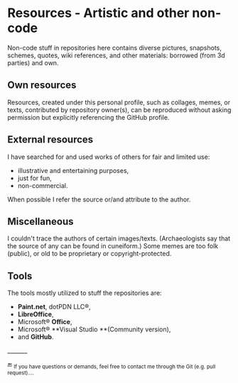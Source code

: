 # Resources - Artistic and other non-code 

Non-code stuff in repositories here contains diverse pictures, snapshots, schemes, quotes, wiki references, and other materials: borrowed (from 3d parties) and own.

## Own resources

Resources, created under this personal profile, such as collages, memes, or texts, contributed by repository owner(s), can be reproduced without asking permission but explicitly referencing the GitHub profile.

## External resources

I have searched for and used works of others for fair and limited use:

* illustrative and entertaining purposes,
* just for fun,
* non-commercial.

When possible I refer the source or/and attribute to the author.

## Miscellaneous

I couldn't trace the authors of certain images/texts. (Archaeologists say that the source of any can be found in cuneiform.) 
Some memes are too folk (public), or old to be proprietary or copyright-protected.

## Tools

The tools mostly utilized to stuff the repositories are:

+ **Paint.net**, dotPDN LLC®️,
+ **LibreOffice**,
+ Microsoft®️ **Office**,
+ Microsoft®️ **Visual Studio **(Community version),
+ and **GitHub**.

\_______

:end: <sub>If you have questions or demands, feel free to contact me through the Git (e.g. pull request)....</sub>
